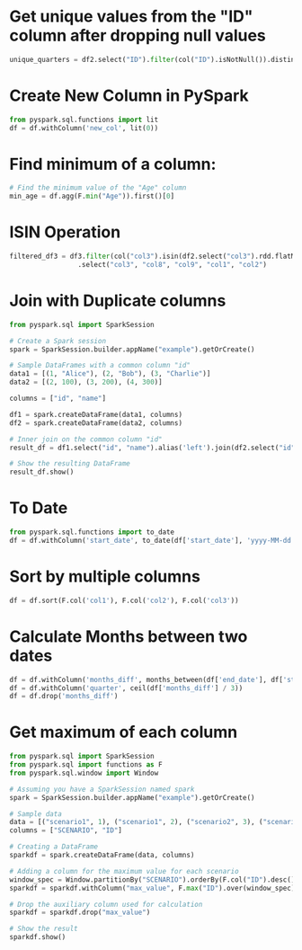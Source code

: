 # Get unique values from the "ID" column after dropping null values

```python
unique_quarters = df2.select("ID").filter(col("ID").isNotNull()).distinct().rdd.flatMap(lambda x: x).collect()
```

# Create New Column in PySpark

```python
from pyspark.sql.functions import lit
df = df.withColumn('new_col', lit(0))
```


# Find minimum of a column:

```python
# Find the minimum value of the "Age" column
min_age = df.agg(F.min("Age")).first()[0]
```
# ISIN Operation
```python
filtered_df3 = df3.filter(col("col3").isin(df2.select("col3").rdd.flatMap(lambda x: x).collect())) \
                 .select("col3", "col8", "col9", "col1", "col2")
```

# Join with Duplicate columns
```python
from pyspark.sql import SparkSession

# Create a Spark session
spark = SparkSession.builder.appName("example").getOrCreate()

# Sample DataFrames with a common column "id"
data1 = [(1, "Alice"), (2, "Bob"), (3, "Charlie")]
data2 = [(2, 100), (3, 200), (4, 300)]

columns = ["id", "name"]

df1 = spark.createDataFrame(data1, columns)
df2 = spark.createDataFrame(data2, columns)

# Inner join on the common column "id"
result_df = df1.select("id", "name").alias('left').join(df2.select("id", "name").alias('right'), ["id"], how="inner")

# Show the resulting DataFrame
result_df.show()
```

# To Date
```python
from pyspark.sql.functions import to_date
df = df.withColumn('start_date', to_date(df['start_date'], 'yyyy-MM-dd'))
```

# Sort by multiple columns
```python
df = df.sort(F.col('col1'), F.col('col2'), F.col('col3'))
```

# Calculate Months between two dates
```python
df = df.withColumn('months_diff', months_between(df['end_date'], df['start_date']))
df = df.withColumn('quarter', ceil(df['months_diff'] / 3))
df = df.drop('months_diff')
```

# Get maximum of each column

```python
from pyspark.sql import SparkSession
from pyspark.sql import functions as F
from pyspark.sql.window import Window

# Assuming you have a SparkSession named spark
spark = SparkSession.builder.appName("example").getOrCreate()

# Sample data
data = [("scenario1", 1), ("scenario1", 2), ("scenario2", 3), ("scenario2", 4)]
columns = ["SCENARIO", "ID"]

# Creating a DataFrame
sparkdf = spark.createDataFrame(data, columns)

# Adding a column for the maximum value for each scenario
window_spec = Window.partitionBy("SCENARIO").orderBy(F.col("ID").desc())
sparkdf = sparkdf.withColumn("max_value", F.max("ID").over(window_spec)).filter(F.col("ID") == F.col("max_value"))

# Drop the auxiliary column used for calculation
sparkdf = sparkdf.drop("max_value")

# Show the result
sparkdf.show()
```



